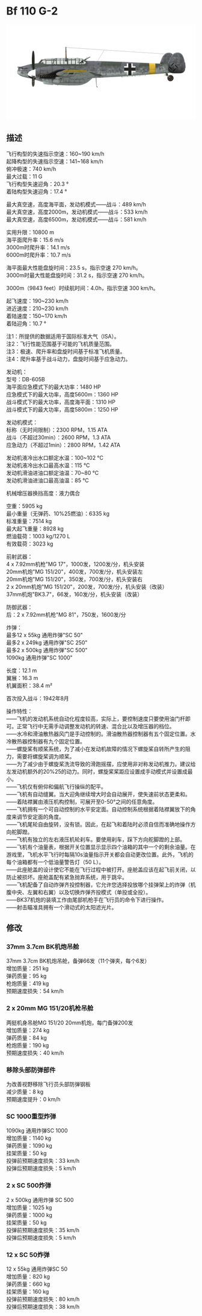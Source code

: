 # Bf 110 G-2  
  
![bf110g2](../images/bf110g2.png)  
  
## 描述  
  
飞行构型的失速指示空速：160~190 km/h  
起降构型的失速指示空速：141~168 km/h  
俯冲极速：740 km/h  
最大过载：11 G  
飞行构型失速迎角：20.3 °  
着陆构型失速迎角：17.4 °  
  
最大真空速，高度海平面，发动机模式——战斗：489 km/h  
最大真空速，高度2000m，发动机模式——战斗：533 km/h  
最大真空速，高度6500m，发动机模式——战斗：581 km/h  
  
实用升限：10800 m  
海平面爬升率：15.6 m/s  
3000m时爬升率：14.1 m/s  
6000m时爬升率：10.7 m/s  
  
海平面最大性能盘旋时间：23.5 s，指示空速 270 km/h。  
3000m时最大性能盘旋时间：31.2 s，指示空速 270 km/h。  
  
3000m（9843 feet）时续航时间：4.0h，指示空速 300 km/h。  
  
起飞速度：190~230 km/h  
进近速度：210~230 km/h  
着陆速度：150~170 km/h  
着陆迎角：10.7 °  
  
注1：所提供的数据适用于国际标准大气（ISA）。  
注2：飞行性能范围基于可能的飞机质量范围。  
注3：极速、爬升率和盘旋时间基于标准飞机质量。  
注4：爬升率基于战斗动力，盘旋时间基于应急动力。  
  
发动机：  
型号：DB-605B  
海平面应急模式下的最大功率：1480 HP  
应急模式下的最大功率，高度5600m：1360 HP  
战斗模式下的最大功率，高度海平面：1310 HP  
战斗模式下的最大功率，高度5800m：1250 HP  
  
发动机模式：  
标称（无时间限制）：2300 RPM，1.15 ATA  
战斗（不超过30min）：2600 RPM，1.3 ATA  
应急动力（不超过1min）：2800 RPM，1.42 ATA  
  
发动机液冷出水口额定水温：100~102 °C  
发动机液冷出水口最高水温：115 °C  
发动机滑油进油口额定油温：70~80 °C  
发动机滑油进油口最高油温：85 °C  
  
机械增压器换挡高度：液力偶合   
  
空重：5905 kg  
最小重量（无弹药、10%25燃油）：6335 kg  
标准重量：7514 kg  
最大起飞重量：8928 kg  
燃油载荷：1003 kg/1270 L  
有效载荷：3023 kg  
  
前射武器：  
4 x 7.92mm机枪"MG 17"，1000发，1200发/分，机头安装  
20mm机炮"MG 151/20"，400发，700发/分，机头安装左  
20mm机炮"MG 151/20"，350发，700发/分，机头安装右  
2 х 20mm机炮"MG 151/20"，200发，700发/分，机头安装（改装）  
37mm机炮"BK3.7"，66发，160发/分，机头安装（改装）  
  
防御武器：  
后：2 x 7.92mm机枪"MG 81"，750发，1600发/分  
  
炸弹：  
最多12 x 55kg 通用炸弹"SC 50"  
最多2 x 249kg 通用炸弹"SC 250"  
最多2 x 500kg 通用炸弹"SC 500"  
1090kg 通用炸弹"SC 1000"  
  
长度：12.1 m  
翼展：16.3 m  
机翼面积：38.4 m²  
  
首次投入战斗：1942年8月  
  
操作特性：  
——飞机的发动机系统自动化程度较高，实际上，要控制速度只要使用油门杆即可。正常飞行中无需手动调整发动机的转速、混合比以及增压器的档位。  
——水冷和滑油散热器风门是手动控制的。滑油散热器控制器有五个固定位置。水冷散热器控制器有九个固定位置。  
——螺旋桨有顺桨系统，为了减小在发动机故障的情况下螺旋桨自转所产生的阻力，需要将螺旋桨调为顺桨。  
——为了减少由于螺旋桨洗流导致的滑跑摇摆，应使用非对称发动机推力。建议给左发动机额外的20%25的动力。同时，螺旋桨桨距应设置成手动模式并设置成最小。  
——飞机仅有俯仰和偏航飞行操纵的配平。  
——飞机有自动缝翼。当大迎角继续增大时会自动展开，使失速前状态更柔和。  
——着陆襟翼由液压机构控制，可展开至0-50°之间的任意角度。  
——飞机拥有一个可自动控制的水平安定面。自动控制系统根据着陆襟翼放下的角度来调节安定面的角度。  
——飞机尾轮自由旋转，没有锁。因此，在起飞和着陆时必须自信而准确地操作方向舵脚蹬。  
——飞机有独立的左右液压机轮刹车。要使用刹车，踩下方向舵脚蹬的上部。  
——飞机有个油量表，根据开关位置显示显示四个油箱的其中一个的剩余油量。在游戏里，飞机水平飞行时每隔10s油量指示开关都会自动更改位置。此外，飞机的每个油箱都有一个低油量警告灯（50 L）。  
——此座舱盖的设计使它不能在飞行过程中被打开。座舱盖应该在起飞前关闭，以防止被损坏。座舱盖配有紧急抛弃系统，用于跳伞。  
——飞机配备了自动炸弹齐投控制器，它允许您选择投放哪个挂弹架上的炸弹（机腹中央、左翼和右翼）以及切换炸弹齐投模式（单投或全投）。  
——BK37机炮的装填工作由尾部机枪手在飞行员的命令下进行操作。  
——射击瞄准具拥有一个滑动式的太阳滤光片。  
  
## 修改  
  
  
### 37mm 3.7cm BK机炮吊舱  
  
37mm 3.7cm BK机炮吊舱，备弹66发（11个弹夹，每个6发）  
增加质量：251 kg  
弹药质量：95 kg  
枪炮质量：419 kg  
预期速度损失：54 km/h  
  
### 2 x 20mm MG 151/20机枪吊舱  
  
两挺机身吊舱MG 151/20 20mm机炮，每门备弹200发  
增加质量：274 kg  
弹药质量：84 kg  
枪炮质量：190 kg  
预期速度损失：40 km/h  
  
### 移除头部防弹部件  
  
为改善视野移除飞行员头部防弹钢板  
减少质量：8 kg  
预期速度提升：0 km/h  
  
### SC 1000重型炸弹  
  
1090kg 通用炸弹SC 1000  
增加质量：1140 kg  
弹药质量：1090 kg  
挂架质量：50 kg  
投弹前预期速度损失：33 km/h  
投弹后预期速度损失：5 km/h  
  
### 2 x SC 500炸弹  
  
2 x 500kg 通用炸弹 SC 500  
增加质量：1025 kg  
弹药质量：1000 kg  
挂架质量：50 kg  
投弹前预期速度损失：35 km/h  
投弹后预期速度损失：5 km/h  
  
### 12 x SC 50炸弹  
  
12 x 55kg 通用炸弹SC 50  
增加质量：820 kg  
弹药质量：660 kg  
挂架质量：160 kg  
投弹前预期速度损失：80 km/h  
投弹后预期速度损失：38 km/h  